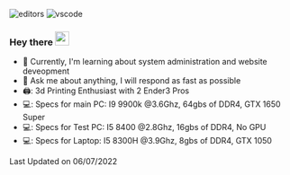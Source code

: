 ![editors](https://img.shields.io/static/v1?label=&message=editors:&color=555&style=flat-square)
![vscode](https://img.shields.io/static/v1?logo=visual-studio-code&label=&message=vscode&color=111&logoColor=AAA&style=flat-square)
<br>

### Hey there <img src="https://media.giphy.com/media/hvRJCLFzcasrR4ia7z/giphy.gif" width="25px">

- 🥺 Currently, I'm learning about system administration and website deveopment
- :speech_balloon: Ask me about anything, I will respond as fast as possible
- 🖨️: 3d Printing Enthusiast with 2 Ender3 Pros
- 💻: Specs for main PC: I9 9900k @3.6Ghz, 64gbs of DDR4, GTX 1650 Super
- 💻: Specs for Test PC: I5 8400 @2.8Ghz, 16gbs of DDR4, No GPU
- 💻: Specs for Laptop: I5 8300H @3.9Ghz, 8gbs of DDR4, GTX 1050


 Last Updated on 06/07/2022
<!--END_SECTION:waka-->
